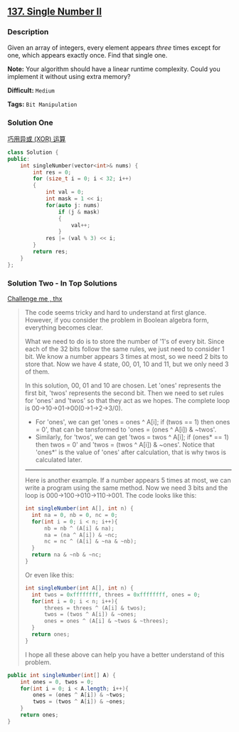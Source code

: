 ## [137. Single Number II](https://leetcode.com/problems/single-number-ii/description/)

### Description

Given an array of integers, every element appears _three_ times except for one, which appears exactly once. Find that single one.

**Note:**
Your algorithm should have a linear runtime complexity. Could you implement it without using extra memory?

**Difficult:** `Medium`

**Tags:** `Bit Manipulation`

### Solution One

[巧用异或 (XOR) 运算](http://sighingnow.github.io/algorithm/exclusive_or.html)

```c++
class Solution {
public:
    int singleNumber(vector<int>& nums) {
        int res = 0;
        for (size_t i = 0; i < 32; i++)
        {
            int val = 0;
            int mask = 1 << i;
            for(auto j: nums)
                if (j & mask)
                {
                    val++;
                }
            res |= (val % 3) << i;
        }
        return res;
    }
};
```

### Solution Two - In Top Solutions

[Challenge me , thx](https://discuss.leetcode.com/topic/2031/challenge-me-thx)

> The code seems tricky and hard to understand at first glance.
> However, if you consider the problem in Boolean algebra form, everything becomes clear.
>
> What we need to do is to store the number of '1's of every bit. Since each of the 32 bits follow the same rules, we just need to consider 1 bit. We know a number appears 3 times at most, so we need 2 bits to store that. Now we have 4 state, 00, 01, 10 and 11, but we only need 3 of them.
>
> In this solution, 00, 01 and 10 are chosen. Let 'ones' represents the first bit, 'twos' represents the second bit. Then we need to set rules for 'ones' and 'twos' so that they act as we hopes. The complete loop is 00->10->01->00(0->1->2->3/0).
>
> - For 'ones', we can get 'ones = ones ^ A[i]; if (twos == 1) then ones = 0', that can be tansformed to 'ones = (ones ^ A[i]) & ~twos'.
> - Similarly, for 'twos', we can get 'twos = twos ^ A[i]; if (ones* == 1) then twos = 0' and 'twos = (twos ^ A[i]) & ~ones'. Notice that 'ones*' is the value of 'ones' after calculation, that is why twos is
>   calculated later.
>
> ---
>
> Here is another example. If a number appears 5 times at most, we can write a program using the same method. Now we need 3 bits and the loop is 000->100->010->110->001. The code looks like this:
>
> ```java
> int singleNumber(int A[], int n) {
> 	int na = 0, nb = 0, nc = 0;
> 	for(int i = 0; i < n; i++){
> 		nb = nb ^ (A[i] & na);
> 		na = (na ^ A[i]) & ~nc;
> 		nc = nc ^ (A[i] & ~na & ~nb);
> 	}
> 	return na & ~nb & ~nc;
> }
> ```
>
> Or even like this:
>
> ```java
> int singleNumber(int A[], int n) {
> 	int twos = 0xffffffff, threes = 0xffffffff, ones = 0;
> 	for(int i = 0; i < n; i++){
> 		threes = threes ^ (A[i] & twos);
> 		twos = (twos ^ A[i]) & ~ones;
> 		ones = ones ^ (A[i] & ~twos & ~threes);
> 	}
> 	return ones;
> }
> ```
>
> I hope all these above can help you have a better understand of this problem.

```java
public int singleNumber(int[] A) {
    int ones = 0, twos = 0;
    for(int i = 0; i < A.length; i++){
        ones = (ones ^ A[i]) & ~twos;
        twos = (twos ^ A[i]) & ~ones;
    }
    return ones;
}
```
